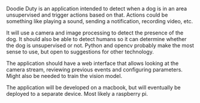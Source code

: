 Doodie Duty is an application intended to detect when a dog is in an area unsupervised and trigger actions based on that. Actions could be something like playing a sound, sending a notification, recording video, etc.

It will use a camera and image processing to detect the presence of the dog. It should also be able to detect humans so it can determine whether the dog is unsupervised or not. Python and opencv probably make the most sense to use, but open to suggestions for other technology.

The application should have a web interface that allows looking at the camera stream, reviewing previous events and configuring parameters. Might also be needed to train the vision model.

The application will be developed on a macbook, but will eventually be deployed to a separate device. Most likely a raspberry pi.

